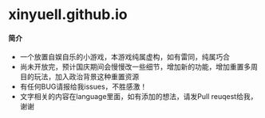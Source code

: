 # xinyuell.github.io

#### 简介
- 一个放置自娱自乐的小游戏，本游戏纯属虚构，如有雷同，纯属巧合
- 尚未开放完，预计国庆期间会慢慢改一些细节，增加新的功能，增加重置多周目的玩法，加入政治背景这种重置资源
- 有任何BUG请报给我issues，不胜感激！
- 文字相关的内容在language里面，如有添加的想法，请发Pull reuqest给我，谢谢
